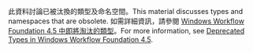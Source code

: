<span data-ttu-id="17972-101">此資料討論已被汰換的類型及命名空間。</span><span class="sxs-lookup"><span data-stu-id="17972-101">This material discusses types and namespaces that are obsolete.</span></span> <span data-ttu-id="17972-102">如需詳細資訊，請參閱 [Windows Workflow Foundation 4.5 中即將淘汰的類型](http://aka.ms/wfdeprecatedtypes)。</span><span class="sxs-lookup"><span data-stu-id="17972-102">For more information, see [Deprecated Types in Windows Workflow Foundation 4.5](http://aka.ms/wfdeprecatedtypes).</span></span>